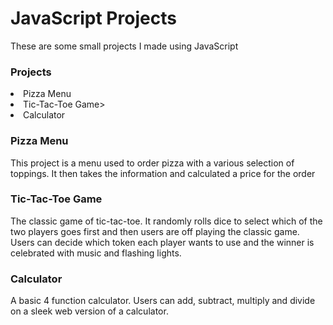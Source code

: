 <h1><bold>JavaScript Projects</h1></bold>
These are some small projects I made using JavaScript

<h3><bold>Projects</h3></bold>
<li>Pizza Menu</li>
<li>Tic-Tac-Toe Game></li>
<li>Calculator</li>

<h3><bold>Pizza Menu</h3></bold>
This project is a menu used to order pizza with a various selection of toppings. It then takes the information and calculated a price for the order

<h3><bold>Tic-Tac-Toe Game</h3></bold>
The classic game of tic-tac-toe. It randomly rolls dice to select which of the two players goes first and then users are off playing the classic game. Users can decide which token each player wants to use and the winner is celebrated with music and flashing lights.

<h3><bold>Calculator</h3></bold>

A basic 4 function calculator. Users can add, subtract, multiply and divide on a sleek web version of a calculator.
